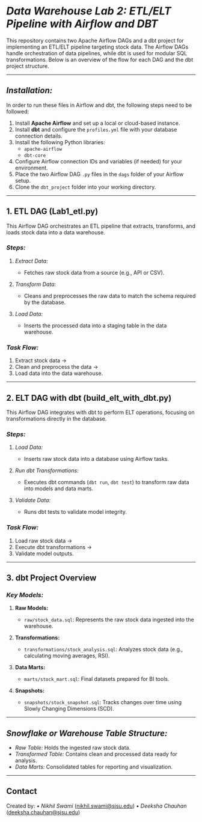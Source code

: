 # *Data Warehouse Lab 2: ETL/ELT Pipeline with Airflow and DBT*

This repository contains two Apache Airflow DAGs and a dbt project for implementing an ETL/ELT pipeline targeting stock data. The Airflow DAGs handle orchestration of data pipelines, while dbt is used for modular SQL transformations. Below is an overview of the flow for each DAG and the dbt project structure.

---

## *Installation:*

In order to run these files in Airflow and dbt, the following steps need to be followed:

1. Install **Apache Airflow** and set up a local or cloud-based instance.
2. Install **dbt** and configure the `profiles.yml` file with your database connection details.
3. Install the following Python libraries:
   - `apache-airflow`
   - `dbt-core`
4. Configure Airflow connection IDs and variables (if needed) for your environment.
5. Place the two Airflow DAG `.py` files in the `dags` folder of your Airflow setup.
6. Clone the `dbt_project` folder into your working directory.

---

## **1. ETL DAG (Lab1_etl.py)**

This Airflow DAG orchestrates an ETL pipeline that extracts, transforms, and loads stock data into a data warehouse.

### *Steps:*

1. *Extract Data:*
   - Fetches raw stock data from a source (e.g., API or CSV).
   
2. *Transform Data:*
   - Cleans and preprocesses the raw data to match the schema required by the database.

3. *Load Data:*
   - Inserts the processed data into a staging table in the data warehouse.

### *Task Flow:*

1. Extract stock data → 
2. Clean and preprocess the data → 
3. Load data into the data warehouse.

---

## **2. ELT DAG with dbt (build_elt_with_dbt.py)**

This Airflow DAG integrates with dbt to perform ELT operations, focusing on transformations directly in the database.

### *Steps:*

1. *Load Data:*
   - Inserts raw stock data into a database using Airflow tasks.
   
2. *Run dbt Transformations:*
   - Executes dbt commands (`dbt run`, `dbt test`) to transform raw data into models and data marts.

3. *Validate Data:*
   - Runs dbt tests to validate model integrity.

### *Task Flow:*

1. Load raw stock data → 
2. Execute dbt transformations → 
3. Validate model outputs.

---

## **3. dbt Project Overview**

### *Key Models:*

1. **Raw Models:**
   - `raw/stock_data.sql`: Represents the raw stock data ingested into the warehouse.

2. **Transformations:**
   - `transformations/stock_analysis.sql`: Analyzes stock data (e.g., calculating moving averages, RSI).

3. **Data Marts:**
   - `marts/stock_mart.sql`: Final datasets prepared for BI tools.

4. **Snapshots:**
   - `snapshots/stock_snapshot.sql`: Tracks changes over time using Slowly Changing Dimensions (SCD).

---

## *Snowflake or Warehouse Table Structure:*

- *Raw Table:* Holds the ingested raw stock data.
- *Transformed Table:* Contains clean and processed data ready for analysis.
- *Data Marts:* Consolidated tables for reporting and visualization.

---

## Contact

Created by:
•⁠  ⁠*Nikhil Swami* ([nikhil.swami@sjsu.edu](mailto:nikhil.swami@sjsu.edu))
•⁠  ⁠*Deeksha Chauhan* ([deeksha.chauhan@sjsu.edu](mailto:deeksha.chauhan@sjsu.edu))
